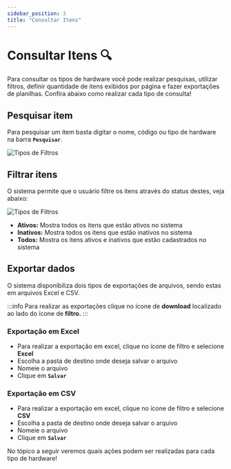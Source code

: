 ```yaml
---
sidebar_position: 3
title: "Consultar Itens"
---
```


# Consultar Itens :mag:

Para consultar os tipos de hardware você pode realizar pesquisas, utilizar filtros, definir quantidade de itens exibidos por página e fazer exportações de planilhas. Confira abaixo como realizar cada tipo de consulta!

## Pesquisar item

Para pesquisar um item basta digitar o nome, código ou tipo de hardware na barra **`Pesquisar`**.

![Tipos de Filtros](/img/images/consulta_itens.png)

## Filtrar itens

O sistema permite que o usuário filtre os itens através do status destes, veja abaixo:

![Tipos de Filtros](/img/images/filtro_itens.png)

- **Ativos:** Mostra todos os itens que estão ativos no sistema
- **Inativos:** Mostra todos os itens que estão inativos no sistema
- **Todos:** Mostra os itens ativos e inativos que estão cadastrados no sistema

## Exportar dados

O sistema disponibiliza dois tipos de exportações de arquivos, sendo estas em arquivos Excel e CSV.

:::info
Para realizar as exportações clique no ícone de **download** localizado ao lado do ícone de **filtro.**
:::

### Exportação em Excel

- Para realizar a exportação em excel, clique no ícone de filtro e selecione **Excel**
- Escolha a pasta de destino onde deseja salvar o arquivo
- Nomeie o arquivo
- Clique em **`Salvar`**

### Exportação em CSV

- Para realizar a exportação em excel, clique no ícone de filtro e selecione **CSV**
- Escolha a pasta de destino onde deseja salvar o arquivo
- Nomeie o arquivo
- Clique em **`Salvar`**

No tópico a seguir veremos quais ações podem ser realizadas para cada tipo de hardware!
